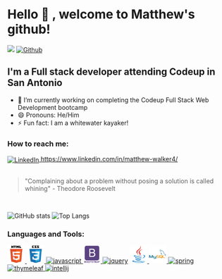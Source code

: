 
# Hello 👋 , welcome to Matthew's github!
![](https://visitor-badge.laobi.icu/badge?page_id=matthew-r-walker)
[![Github](https://img.shields.io/github/followers/matthew-r-walker?label=Follow&style=social)](https://github.com/matthew-r-walker)

## I'm a Full stack developer attending Codeup in San Antonio

- 🔭 I’m currently working on completing the Codeup Full Stack Web Development bootcamp
- 😄 Pronouns: He/Him
- ⚡ Fun fact: I am a whitewater kayaker! 

<h3 align="left">How to reach me:</h3>
<span align="left">
    <a align="left" href="https://www.linkedin.com/in/matthew-walker4/" target="_Blank"><img align="center" src="https://image.similarpng.com/very-thumbnail/2020/07/Linkedin-logo-on-transparent-Background-PNG-.png" height="20" width="20" alt="LinkedIn"/> https://www.linkedin.com/in/matthew-walker4/</a>
</span>


<br>
<br>

> "Complaining about a problem without posing a solution is called whining" - Theodore Roosevelt
<br>

![GitHub stats](https://github-readme-stats.vercel.app/api?username=matthew-r-walker&show_icons=true&theme=tokyonight)
![Top Langs](https://github-readme-stats.vercel.app/api/top-langs/?username=matthew-r-walker&theme=tokyonight)

<h3 align="left">Languages and Tools:</h3>
<p align="left">
<!--    Front-End-->
    <a href="https://www.w3schools.com/html/default.asp" target="_blank"> <img src="https://raw.githubusercontent.com/devicons/devicon/master/icons/html5/html5-original-wordmark.svg" alt="html5" width="40" height="40"/> </a>
    <a href="https://www.w3schools.com/css/default.asp" target="_blank"> <img src="https://raw.githubusercontent.com/devicons/devicon/master/icons/css3/css3-original-wordmark.svg" alt="css3" width="40" height="40"/> </a>
    <a href="https://www.w3schools.com/js/default.asp" target="_blank"> <img src="https://cdn.pixabay.com/photo/2015/04/23/17/41/javascript-736400_1280.png" alt="javascript" width="40" height="40"/> </a>
    <a href="https://getbootstrap.com" target="_blank"> <img src="https://raw.githubusercontent.com/devicons/devicon/master/icons/bootstrap/bootstrap-plain-wordmark.svg" alt="bootstrap" width="40" height="40"/> </a>
    <a href="https://www.w3schools.com/jquery/default.asp" target="_blank"> <img src="https://openjsf.org/wp-content/uploads/sites/84/2019/10/jquery-logo-vertical_large_square.png" alt="jquery" width="40" height="40"/></a>
    <!--    Back-End-->
    <a href="https://www.java.com" target="_blank"> <img src="https://raw.githubusercontent.com/devicons/devicon/master/icons/java/java-original.svg" alt="java" width="40" height="40"/> </a>
    <a href="https://www.mysql.com/" target="_blank"> <img src="https://raw.githubusercontent.com/devicons/devicon/master/icons/mysql/mysql-original-wordmark.svg" alt="mysql" width="40" height="40"/> </a>
    <a href="https://spring.io/" target="_blank"> <img src="https://www.vectorlogo.zone/logos/springio/springio-icon.svg" alt="spring" width="40" height="40"/> </a>
    <a href="https://www.thymeleaf.org/" target="_blank"> <img src="https://www.thymeleaf.org/images/thymeleaf.png" alt="thymeleaf" width="40" height="40"/> </a>
    <!--    Others-->
    <a href="https://www.jetbrains.com/idea/" target="_blank"> <img src="https://upload.wikimedia.org/wikipedia/commons/thumb/9/9c/IntelliJ_IDEA_Icon.svg/1024px-IntelliJ_IDEA_Icon.svg.png" alt="intellij" width="40" height="40" /> </a>
</p>


<!--
**matthew-r-walker/matthew-r-walker** is a ✨ _special_ ✨ repository because its `README.md` (this file) appears on your GitHub profile.

Here are some ideas to get you started:

- 🔭 I’m currently working on ...
- 🌱 I’m currently learning ...
- 👯 I’m looking to collaborate on ...
- 🤔 I’m looking for help with ...
- 💬 Ask me about ...
- 📫 How to reach me: ...
- 😄 Pronouns: ...
- ⚡ Fun fact: ...
-->
